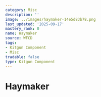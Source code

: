 ```yaml
---
category: Misc
description: ''
image: ../images/haymaker-14e5d83b78.png
last_updated: '2025-09-17'
mastery_rank: 0
name: Haymaker
source: WFCD
tags:
- Kitgun Component
- Misc
tradable: false
type: Kitgun Component
---
```


# Haymaker


